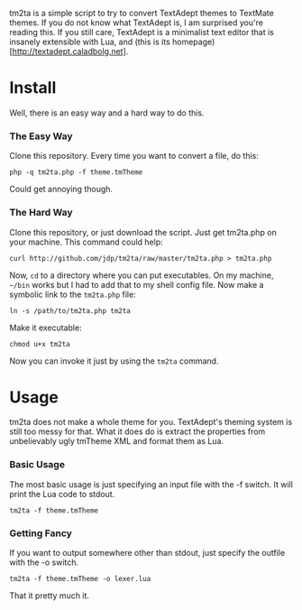 tm2ta is a simple script to try to convert TextAdept themes to TextMate themes.
If you do not know what TextAdept is, I am surprised you're reading this.
If you still care, TextAdept is a minimalist text editor that is insanely extensible with Lua, and (this is its homepage)[http://textadept.caladbolg.net].

# Install

Well, there is an easy way and a hard way to do this.

### The Easy Way

Clone this repository. Every time you want to convert a file, do this:

    php -q tm2ta.php -f theme.tmTheme

Could get annoying though.

### The Hard Way

Clone this repository, or just download the script. Just get tm2ta.php on your machine.
This command could help:

    curl http://github.com/jdp/tm2ta/raw/master/tm2ta.php > tm2ta.php

Now, `cd` to a directory where you can put executables.
On my machine, `~/bin` works but I had to add that to my shell config file.
Now make a symbolic link to the `tm2ta.php` file:

    ln -s /path/to/tm2ta.php tm2ta

Make it executable:

    chmod u+x tm2ta

Now you can invoke it just by using the `tm2ta` command.

# Usage

tm2ta does not make a whole theme for you.
TextAdept's theming system is still too messy for that.
What it does do is extract the properties from unbelievably ugly tmTheme XML and format them as Lua.

### Basic Usage

The most basic usage is just specifying an input file with the -f switch.
It will print the Lua code to stdout.

    tm2ta -f theme.tmTheme

### Getting Fancy

If you want to output somewhere other than stdout, just specify the outfile with the -o switch.

    tm2ta -f theme.tmTheme -o lexer.lua

That it pretty much it.
